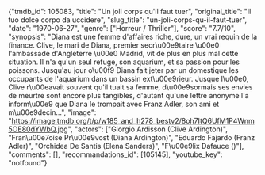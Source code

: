 {"tmdb_id": 105083, "title": "Un joli corps qu'il faut tuer", "original_title": "Il tuo dolce corpo da uccidere", "slug_title": "un-joli-corps-qu-il-faut-tuer", "date": "1970-06-27", "genre": ["Horreur / Thriller"], "score": "7.7/10", "synopsis": "Diana est une femme d'affaires riche, dure, un vrai requin de la finance. Clive, le mari de Diana, premier secr\u00e9taire \u00e0 l'ambassade d'Angleterre \u00e0 Madrid,  vit de plus en plus mal cette situation. Il n'a qu'un seul refuge, son aquarium, et sa passion pour les poissons. Jusqu'au jour o\u00f9 Diana fait jeter par un domestique les occupants de l'aquarium dans un bassin ext\u00e9rieur. Jusque l\u00e0, Clive r\u00eavait souvent qu'il tuait sa femme, d\u00e9sormais ses envies de meurtre sont encore plus tangibles, d'autant qu'une lettre anonyme l'a inform\u00e9 que Diana le trompait avec Franz Adler, son ami et m\u00e9decin...", "image": "https://image.tmdb.org/t/p/w185_and_h278_bestv2/8oh7ItQ6UfM1P4Wnm5OE80dYWbQ.jpg", "actors": ["Giorgio Ardisson (Clive Ardington)", "Fran\u00e7oise Pr\u00e9vost (Diana Ardington)", "Eduardo Fajardo (Franz Adler)", "Orchidea De Santis (Elena Sanders)", "F\u00e9lix Dafauce ()"], "comments": [], "recommandations_id": [105145], "youtube_key": "notfound"}